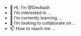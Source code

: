 - 👋 Hi, I’m @DevAash
- 👀 I’m interested in ...
- 🌱 I’m currently learning ...
- 💞️ I’m looking to collaborate on ...
- 📫 How to reach me ...

<!---
DevAash/DevAash is a ✨ special ✨ repository because its `README.md` (this file) appears on your GitHub profile.
You can click the Preview link to take a look at your changes.
--->
